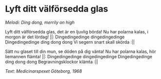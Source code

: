 # Lyft ditt välförsedda glas
*Melodi: Ding dong, merrily on high*

Lyft ditt välförsedda glas,
det är en ljuvlig börda!
Nu har polarna kalas,
i morgon är det lördag!
||: Dingedingedinge dingedingedinge
Dingedingedinge ding dong dong
Vi segern snart skall skörda :||

Sätt nu glaset till din mun,
se döden på dig vänta!
Nu har polarna kalas,
hör liemannen flämta!
||: Dingedingedinge dingedingedinge
Dingedingedinge ding dong dong
Begravningsklockor klämta :||

*Text: Medicinarspexet
Göteborg, 1968*